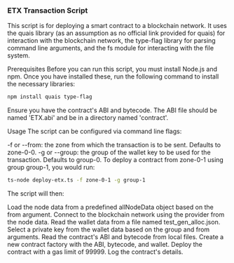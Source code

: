 ### ETX Transaction Script
This script is for deploying a smart contract to a blockchain network. It uses the quais library (as an assumption as no official link provided for quais) for interaction with the blockchain network, the type-flag library for parsing command line arguments, and the fs module for interacting with the file system.

Prerequisites
Before you can run this script, you must install Node.js and npm. Once you have installed these, run the following command to install the necessary libraries:

```bash
npm install quais type-flag
```
Ensure you have the contract's ABI and bytecode. The ABI file should be named 'ETX.abi' and be in a directory named 'contract'.

Usage
The script can be configured via command line flags:

-f or --from: the zone from which the transaction is to be sent. Defaults to zone-0-0.
-g or --group: the group of the wallet key to be used for the transaction. Defaults to group-0.
To deploy a contract from zone-0-1 using group group-1, you would run:

```bash
ts-node deploy-etx.ts -f zone-0-1 -g group-1
```
The script will then:

Load the node data from a predefined allNodeData object based on the from argument.
Connect to the blockchain network using the provider from the node data.
Read the wallet data from a file named test_gen_alloc.json.
Select a private key from the wallet data based on the group and from arguments.
Read the contract's ABI and bytecode from local files.
Create a new contract factory with the ABI, bytecode, and wallet.
Deploy the contract with a gas limit of 99999.
Log the contract's details.